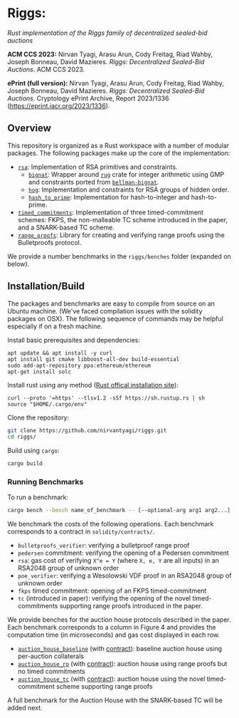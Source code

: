 # Riggs: 

_Rust implementation of the Riggs family of decentralized sealed-bid auctions_ 

**ACM CCS 2023:**
Nirvan Tyagi, Arasu Arun, Cody Freitag, Riad Wahby, Joseph Bonneau, David Mazieres. _Riggs: Decentralized Sealed-Bid Auctions_. ACM CCS 2023.

**ePrint (full version):**
Nirvan Tyagi, Arasu Arun, Cody Freitag, Riad Wahby, Joseph Bonneau, David Mazieres. _Riggs: Decentralized Sealed-Bid Auctions_. Cryptology ePrint Archive, Report 2023/1336 (https://eprint.iacr.org/2023/1336).

## Overview

This repository is organized as a Rust workspace with a number of modular packages.
The following packages make up the core of the implementation:
* [`rsa`](rsa): Implementation of RSA primitives and constraints.
  * [`bignat`](rsa/src/bignat): Wrapper around [`rug`](https://docs.rs/rug/latest/rug/) crate for integer arithmetic using GMP and constraints ported from [`bellman-bignat`](https://github.com/alex-ozdemir/bellman-bignat).
  * [`hog`](rsa/src/hog): Implementation and constraints for RSA groups of hidden order.
  * [`hash_to_prime`](rsa/src/hash_to_prime): Implementation for hash-to-integer and hash-to-prime.
* [`timed_commitments`](timed_commitments): Implementation of three timed-commitment schemes: FKPS, the non-malleable TC scheme introduced in the paper, and a SNARK-based TC scheme.
* [`range_proofs`](range_proofs): Library for creating and verifying range proofs using the Bulletproofs protocol.

We provide a number benchmarks in the `riggs/benches` folder (expanded on below).

## Installation/Build

The packages and benchmarks are easy to compile from source on an Ubuntu machine. (We've faced compilation issues with the solidity packages on OSX). The following sequence of commands may be helpful especially if on a fresh machine. 

Install basic prerequisites and dependencies:
```
apt update && apt install -y curl
apt install git cmake libboost-all-dev build-essential
sudo add-apt-repository ppa:ethereum/ethereum
apt-get install solc
```

Install rust using any method ([Rust offical installation site](https://www.rust-lang.org/tools/install)):
```
curl --proto '=https' --tlsv1.2 -sSf https://sh.rustup.rs | sh
source "$HOME/.cargo/env"
```

Clone the repository:
```bash
git clone https://github.com/nirvantyagi/riggs.git
cd riggs/
```

Build using `cargo`:
```bash
cargo build
```

### Running Benchmarks

To run a benchmark:
```bash
cargo bench --bench name_of_benchmark -- [--optional-arg arg1 arg2...]
```

We benchmark the costs of the following operations. Each benchmark corresponds to a contract in `solidity/contracts/`.
* `bulletproofs_verifier`: verifying a bulletproof range proof
* `pedersen` commitment: verifying the opening of a Pedersen commitment 
* `rsa`: gas cost of verifying `X^e = Y` (where `X, e, Y` are all inputs) in an RSA2048 group of unknown order 
* `poe_verifier`: verifying a Wesolowski VDF proof in an RSA2048 group of unknown order 
* `fkps` timed commitment: opening of an FKPS timed-commitment 
* `tc` (introduced in paper): verifying the opening of the novel timed-commitments supporting range proofs introduced in the paper.

We provide benches for the auction house protocols described in the paper. 
Each benchmark corresponds to a column in Figure 4 and provides the computation time (in microseconds) and gas cost displayed in each row.
* [`auction_house_baseline`](benches/auction_house_baseline.rs) (with [contract](solidity/contracts/BaselineAuctionHouse.sol)): baseline auction house using per-auction collaterals 
* [`auction_house_rp`](benches/auction_house_rp.rs) (with [contract](solidity/contracts/AuctionHouseRP.sol)): auction house using range proofs but no timed commitments 
* [`auction_house_tc`](benches/auction_house_tc.rs) (with [contract](solidity/contracts/AuctionHouse.sol)): auction house using the novel timed-commitment scheme supporting range proofs 

A full benchmark for the Auction House with the SNARK-based TC will be added next. 
